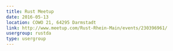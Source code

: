 ```yaml
---
title: Rust Meetup
date: 2016-05-13
location: COWO 21, 64295 Darmstadt
link: http://www.meetup.com/Rust-Rhein-Main/events/230396961/
usergroup: rustda
type: usergroup
---
```

